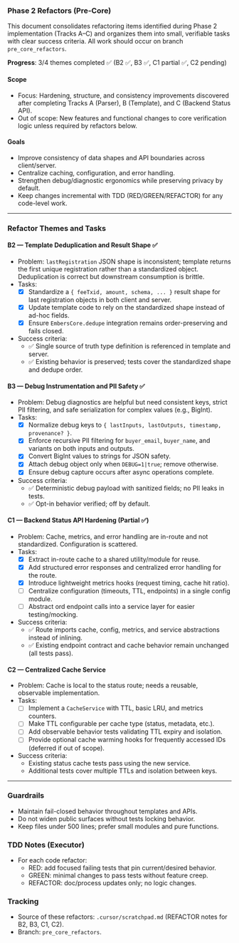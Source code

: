 ### Phase 2 Refactors (Pre-Core)

This document consolidates refactoring items identified during Phase 2 implementation (Tracks A–C) and organizes them into small, verifiable tasks with clear success criteria. All work should occur on branch `pre_core_refactors`.

**Progress**: 3/4 themes completed ✅ (B2 ✅, B3 ✅, C1 partial ✅, C2 pending)

#### Scope
- Focus: Hardening, structure, and consistency improvements discovered after completing Tracks A (Parser), B (Template), and C (Backend Status API).
- Out of scope: New features and functional changes to core verification logic unless required by refactors below.

#### Goals
- Improve consistency of data shapes and API boundaries across client/server.
- Centralize caching, configuration, and error handling.
- Strengthen debug/diagnostic ergonomics while preserving privacy by default.
- Keep changes incremental with TDD (RED/GREEN/REFACTOR) for any code-level work.

---

### Refactor Themes and Tasks

#### B2 — Template Deduplication and Result Shape ✅
- Problem: `lastRegistration` JSON shape is inconsistent; template returns the first unique registration rather than a standardized object. Deduplication is correct but downstream consumption is brittle.
- Tasks:
  - [x] Standardize a `{ feeTxid, amount, schema, ... }` result shape for last registration objects in both client and server.
  - [x] Update template code to rely on the standardized shape instead of ad-hoc fields.
  - [x] Ensure `EmbersCore.dedupe` integration remains order-preserving and fails closed.
- Success criteria:
  - ✅ Single source of truth type definition is referenced in template and server.
  - ✅ Existing behavior is preserved; tests cover the standardized shape and dedupe order.

#### B3 — Debug Instrumentation and PII Safety ✅
- Problem: Debug diagnostics are helpful but need consistent keys, strict PII filtering, and safe serialization for complex values (e.g., BigInt).
- Tasks:
  - [x] Normalize debug keys to `{ lastInputs, lastOutputs, timestamp, provenance? }`.
  - [x] Enforce recursive PII filtering for `buyer_email`, `buyer_name`, and variants on both inputs and outputs.
  - [x] Convert BigInt values to strings for JSON safety.
  - [x] Attach debug object only when `DEBUG=1|true`; remove otherwise.
  - [x] Ensure debug capture occurs after async operations complete.
- Success criteria:
  - ✅ Deterministic debug payload with sanitized fields; no PII leaks in tests.
  - ✅ Opt-in behavior verified; off by default.

#### C1 — Backend Status API Hardening (Partial ✅)
- Problem: Cache, metrics, and error handling are in-route and not standardized. Configuration is scattered.
- Tasks:
  - [x] Extract in-route cache to a shared utility/module for reuse.
  - [x] Add structured error responses and centralized error handling for the route.
  - [x] Introduce lightweight metrics hooks (request timing, cache hit ratio).
  - [ ] Centralize configuration (timeouts, TTL, endpoints) in a single config module.
  - [ ] Abstract ord endpoint calls into a service layer for easier testing/mocking.
- Success criteria:
  - ✅ Route imports cache, config, metrics, and service abstractions instead of inlining.
  - ✅ Existing endpoint contract and cache behavior remain unchanged (all tests pass).

#### C2 — Centralized Cache Service
- Problem: Cache is local to the status route; needs a reusable, observable implementation.
- Tasks:
  - [ ] Implement a `CacheService` with TTL, basic LRU, and metrics counters.
  - [ ] Make TTL configurable per cache type (status, metadata, etc.).
  - [ ] Add observable behavior tests validating TTL expiry and isolation.
  - [ ] Provide optional cache warming hooks for frequently accessed IDs (deferred if out of scope).
- Success criteria:
  - Existing status cache tests pass using the new service.
  - Additional tests cover multiple TTLs and isolation between keys.

---

### Guardrails
- Maintain fail-closed behavior throughout templates and APIs.
- Do not widen public surfaces without tests locking behavior.
- Keep files under 500 lines; prefer small modules and pure functions.

### TDD Notes (Executor)
- For each code refactor: 
  - RED: add focused failing tests that pin current/desired behavior.
  - GREEN: minimal changes to pass tests without feature creep.
  - REFACTOR: doc/process updates only; no logic changes.

### Tracking
- Source of these refactors: `.cursor/scratchpad.md` (REFACTOR notes for B2, B3, C1, C2).
- Branch: `pre_core_refactors`.


